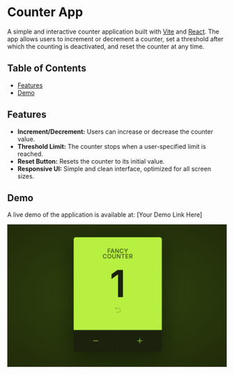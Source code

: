 # Counter App

A simple and interactive counter application built with [Vite](https://vitejs.dev/) and [React](https://reactjs.org/). The app allows users to increment or decrement a counter, set a threshold after which the counting is deactivated, and reset the counter at any time.

## Table of Contents

- [Features](#features)
- [Demo](#demo)

## Features

- **Increment/Decrement:** Users can increase or decrease the counter value.
- **Threshold Limit:** The counter stops when a user-specified limit is reached.
- **Reset Button:** Resets the counter to its initial value.
- **Responsive UI:** Simple and clean interface, optimized for all screen sizes.

## Demo

A live demo of the application is available at: [Your Demo Link Here]

![Counter App Screenshot](./public/img/img.png) <!-- Add a screenshot of the app here -->

